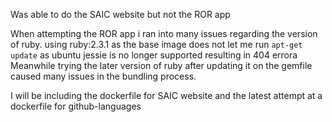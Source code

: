 
Was able to do the SAIC website but not the ROR app

When attempting the ROR app i ran into many issues regarding the version of ruby.
using ruby:2.3.1 as the base image does not let me run `apt-get update` as ubuntu jessie is no longer supported resulting in 404 errora
Meanwhile trying the later version of ruby after updating it on the gemfile caused many issues in the bundling process.

I will be including the dockerfile for SAIC website and the latest attempt at a dockerfile for github-languages
